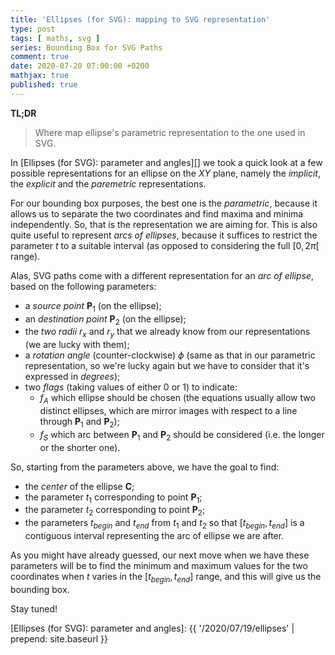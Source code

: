 ```yaml
---
title: 'Ellipses (for SVG): mapping to SVG representation'
type: post
tags: [ maths, svg ]
series: Bounding Box for SVG Paths
comment: true
date: 2020-07-20 07:00:00 +0200
mathjax: true
published: true
---
```


**TL;DR**

> Where map ellipse's parametric representation to the one used in SVG.

In [Ellipses (for SVG): parameter and angles][] we took a quick look at
a few possible representations for an ellipse on the $XY$ plane, namely
the *implicit*, the *explicit* and the *paremetric* representations.

For our bounding box purposes, the best one is the *parametric*, because
it allows us to separate the two coordinates and find maxima and minima
independently. So, that is the representation we are aiming for. This is
also quite useful to represent *arcs of ellipses*, because it suffices
to restrict the parameter $t$ to a suitable interval (as opposed to
considering the full $[0,2\pi[$ range).

Alas, SVG paths come with a different representation for an *arc of
ellipse*, based on the following parameters:

- a *source point* $\mathbf{P}_1$ (on the ellipse);
- an *destination point* $\mathbf{P}_2$ (on the ellipse);
- the *two radii* $r_x$ and $r_y$ that we already know from our
  representations (we are lucky with them);
- a *rotation angle* (counter-clockwise) $\phi$ (same as that in our
  parametric representation, so we're lucky again but we have to
  consider that it's expressed in *degrees*);
- two *flags* (taking values of either $0$ or $1$) to indicate:
    - $f_A$ which ellipse should be chosen (the equations usually allow
      two distinct ellipses, which are mirror images with respect to a
      line through $\mathbf{P}_1$ and $\mathbf{P}_2$);
    - $f_S$ which arc between $\mathbf{P}_1$ and $\mathbf{P}_2$ should
      be considered (i.e. the longer or the shorter one).

So, starting from the parameters above, we have the goal to find:

- the *center* of the ellipse $\mathbf{C}$;
- the parameter $t_1$ corresponding to point $\mathbf{P}_1$;
- the parameter $t_2$ corresponding to point $\mathbf{P}_2$;
- the parameters $t_{begin}$ and $t_{end}$ from $t_1$ and $t_2$ so that
  $[t_{begin}, t_{end}]$ is a contiguous interval representing the arc
  of ellipse we are after.

As you might have already guessed, our next move when we have these
parameters will be to find the minimum and maximum values for the two
coordinates when $t$ varies in the $[t_{begin}, t_{end}]$ range, and
this will give us the bounding box.

Stay tuned!

[Ellipses (for SVG): parameter and angles]: {{ '/2020/07/19/ellipses' | prepend: site.baseurl }}
